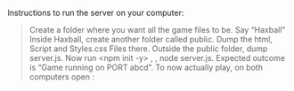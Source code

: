 Instructions to run the server on your computer: 
> Create a folder where you want all the game files to be. Say “Haxball” Inside Haxball, create another folder called public. Dump the html, Script and Styles.css Files there. Outside the public folder, dump server.js. Now run <npm init -y> , <npm install express socket.io>, node server.js. Expected outcome is “Game running on PORT abcd”. To now actually play, on both computers open <serverRunnerIP>:<port>